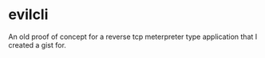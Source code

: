# evilcli
An old proof of concept for a reverse tcp meterpreter type application that I created a gist for.
